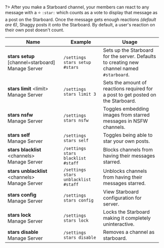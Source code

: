 ?> After you make a Starboard channel, your members can react to any message with a ⭐ `:star:` which counts as a vote to display that message as a post on the Starboard. Once the message gets enough reactions *(default are 6)*, Shaggy posts it onto the Starboard. By default, a user's reaction on their own post doesn't count.

<!-- ![Starboard Settings](_images/starboard_settings.png ':size=75%')-->

<!-- tabs:start -->                                   
<!-- tab:Slash Commands -->
Name              | Example           | Usage                                                                         
 ---------------- | ----------------- | ----------------------------------------------------------------------------- 
**stars setup** [channel=starboard]<br><span class="user-permissions">Manage Server</span> | `/settings stars setup #stars` | Sets up the Starboard for the server. Defaults to creating new channel named `#starboard`.
**stars limit** \<limit><br><span class="user-permissions">Manage Server</span> | `/settings stars limit 3` | Sets the amount of reactions required for a post to get posted on the Starboard.
**stars nsfw**<br><span class="user-permissions">Manage Server</span>    | `/settings stars nsfw`     | Toggles embedding images from starred messages in NSFW channels.
**stars self**<br><span class="user-permissions">Manage Server</span>    | `/settings stars self`     | Toggles being able to star your own posts.
**stars blacklist** \<channels><br><span class="user-permissions">Manage Server</span> | `/settings stars blacklist #staff` | Blocks channels from having their messages starred.
**stars unblacklist** \<channels><br><span class="user-permissions">Manage Server</span> | `/settings stars unblacklist #staff` | Unblocks channels from having their messages starred.
**stars config**<br><span class="user-permissions">Manage Server</span>  | `/settings stars config`   | View Starboard configuration for server.
**stars lock**<br><span class="user-permissions">Manage Server</span>    | `/settings stars lock`     | Locks the Starboard making it completely uninteractive.
**stars disable**<br><span class="user-permissions">Manage Server</span>  | `/settings stars disable`   | Removes a channel as starboard.

<!-- tabs:end -->
